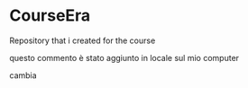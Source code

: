 # CourseEra
Repository that i created for the course 



questo commento è stato aggiunto in locale sul mio computer


cambia
